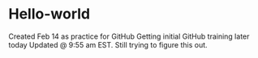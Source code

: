 # Hello-world
Created Feb 14 as practice for GitHub
Getting initial GitHub training later today
Updated @ 9:55 am EST. Still trying to figure this out.
